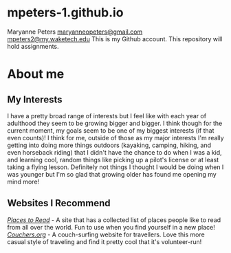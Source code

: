 # mpeters-1.github.io
Maryanne Peters
maryanneopeters@gmail.com
mpeters2@my.waketech.edu
This is my Github account.
This repository will hold assignments.
# About me
## My Interests
I have a pretty broad range of interests but I feel like with each year of adulthood they seem to be growing bigger and bigger. I think though for the current moment, my goals seem to be one of my biggest interests (if that even counts)! I think for me, outside of those as my major interests I'm really getting into doing more things outdoors (kayaking, camping, hiking, and even horseback riding) that I didn't have the chance to do when I was a kid, and learning cool, random things like picking up a pilot's license or at least taking a flying lesson. Definitely not things I thought I would be doing when I was younger but I'm so glad that growing older has found me opening my mind more! 
## Websites I Recommend
[_Places to Read_](https://www.placestoread.xyz) - A site that has a collected list of places people like to read from all over the world. Fun to use when you find yourself in a new place!  
[_Couchers.org_](https://couchers.org/) - A couch-surfing website for travellers. Love this more casual style of traveling and find it pretty cool that it's volunteer-run!